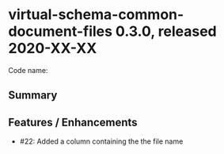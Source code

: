 # virtual-schema-common-document-files 0.3.0, released 2020-XX-XX
 
Code name: 
 
## Summary


## Features / Enhancements

* #22: Added a column containing the the file name

